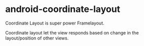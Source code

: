 # android-coordinate-layout

Coordinate Layout is super power Framelayout.

Coordinate layout let the view responds based on change in the layout/position of other views.




